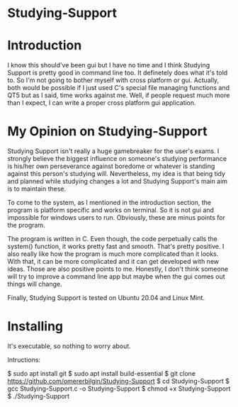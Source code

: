 # Studying-Support
# Introduction

I know this should've been gui but I have no time and I think Studying Support is pretty good in command line too. It definetely does what it's told to. So I'm not going to bother myself with cross platform or gui. Actually, both would be possible if I just used C's special file managing functions and QT5 but as I said, time works against me. Well, if people request much more than I expect, I can write a proper cross platform gui application.  

# My Opinion on Studying-Support

Studying Support isn't really a huge gamebreaker for the user's exams. I strongly believe the biggest influence on someone's studying performance is his/her own perseverance against boredome or whatever is standing against this person's studying will. Nevertheless, my idea is that being tidy and planned while studying changes a lot and Studying Support's main aim is to maintain these.

To come to the system, as I mentioned in the introduction section, the program is platform specific and works on terminal. So it is not gui and impossible for windows users to run. Obviously, these are minus points for the program. 

The program is written in C. Even though, the code perpetually calls the system() function, it works pretty fast and smooth. That's pretty positive. I also really like how the program is much more complicated than it looks. With that, it can be more complicated and it can get developed with new ideas. Those are also positive points to me. Honestly, I don't think someone will try to improve a command line app but maybe when the gui comes out things will change.  

Finally, Studying Support is tested on Ubuntu 20.04 and Linux Mint.

# Installing

It's executable, so nothing to worry about.

Intructions:

$ sudo apt install git
$ sudo apt install build-essential
$ git clone https://github.com/omererbilgin/Studying-Support
$ cd Studying-Support
$ gcc Studying-Support.c -o Studying-Support
$ chmod +x Studying-Support
$ ./Studying-Support
